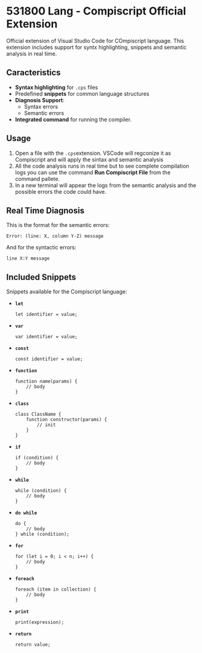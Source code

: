 # 531800 Lang - Compiscript Official Extension

Official extension of Visual Studio Code for COmpiscript language. This extension includes support for syntx highlighting, snippets and semantic analysis in real time.

## Caracteristics
- **Syntax highlighting** for `.cps` files
- Predefined **snippets** for common language structures
- **Diagnosis Support**:
  - Syntax errors
  - Semantic errors
- **Integrated command** for running the compiler.

## Usage
1. Open a file with the `.cps`extension. VSCode will regconize it as Compiscript and will apply the sintax and semantic analysis
2. All the code analysis runs in real time but to see complete compilation logs you can use the command **Run Compiscript File** from the command pallete.
3. In a new terminal will appear the logs from the semantic analysis and the possible errors the code could have.

## Real Time Diagnosis

This is the format for the semantic errors:
```
Error: (line: X, column Y-Z) message
```
And for the syntactic errors:
```
line X:Y message
```
## Included Snippets

Snippets available for the Compiscript language:

* **`let`**

  ```cps
  let identifier = value;
  ```
* **`var`**

  ```cps
  var identifier = value;
  ```
* **`const`**

  ```cps
  const identifier = value;
  ```
* **`function`**

  ```cps
  function name(params) {
      // body
  }
  ```
* **`class`**

  ```cps
  class ClassName {
      function constructor(params) {
          // init
      }
  }
  ```
* **`if`**

  ```cps
  if (condition) {
      // body
  }
  ```
* **`while`**

  ```cps
  while (condition) {
      // body
  }
  ```
* **`do while`**

  ```cps
  do {
      // body
  } while (condition);
  ```
* **`for`**

  ```cps
  for (let i = 0; i < n; i++) {
      // body
  }
  ```
* **`foreach`**

  ```cps
  foreach (item in collection) {
      // body
  }
  ```
* **`print`**

  ```cps
  print(expression);
  ```
* **`return`**

  ```cps
  return value;
  ```

